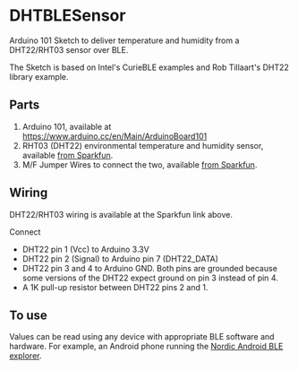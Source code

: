 # DHTBLESensor
Arduino 101 Sketch to deliver temperature and humidity from a DHT22/RHT03 sensor over BLE.

The Sketch is based on Intel's CurieBLE examples and Rob Tillaart's DHT22 library example.

## Parts
 1. Arduino 101, available at https://www.arduino.cc/en/Main/ArduinoBoard101
 1. RHT03 (DHT22) environmental temperature and humidity sensor, available [from Sparkfun](https://www.sparkfun.com/products/10167).
 1. M/F Jumper Wires to connect the two, available [from Sparkfun](https://www.sparkfun.com/products/9140).

## Wiring
DHT22/RHT03 wiring is available at the Sparkfun link above.

Connect
- DHT22 pin 1 (Vcc) to Arduino 3.3V
- DHT22 pin 2 (Signal) to Arduino pin 7 (DHT22_DATA)
- DHT22 pin 3 and 4 to Arduino GND.  Both pins are grounded because some versions of the DHT22 expect ground on pin 3 instead of pin 4.
- A 1K pull-up resistor between DHT22 pins 2 and 1.

## To use
Values can be read using any device with appropriate BLE software and hardware.
For example, an Android phone running the [Nordic Android BLE explorer](https://play.google.com/store/apps/details?id=no.nordicsemi.android.mcp).
